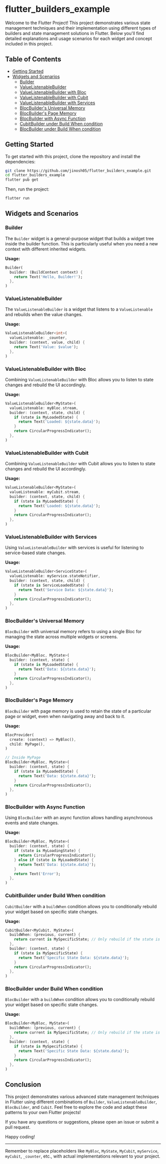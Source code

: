 # flutter_builders_example

Welcome to the Flutter Project! This project demonstrates various state management techniques and their implementation using different types of builders and state management solutions in Flutter. Below you'll find detailed explanations and usage scenarios for each widget and concept included in this project.

## Table of Contents
- [Getting Started](#getting-started)
- [Widgets and Scenarios](#widgets-and-scenarios)
  - [Builder](#builder)
  - [ValueListenableBuilder](#valuelistenablebuilder)
  - [ValueListenableBuilder with Bloc](#valuelistenablebuilder-with-bloc)
  - [ValueListenableBuilder with Cubit](#valuelistenablebuilder-with-cubit)
  - [ValueListenableBuilder with Services](#valuelistenablebuilder-with-services)
  - [BlocBuilder's Universal Memory](#blocbuilders-universal-memory)
  - [BlocBuilder's Page Memory](#blocbuilders-page-memory)
  - [BlocBuilder with Async Function](#blocbuilder-with-async-function)
  - [CubitBuilder under Build When condition](#cubitbuilder-under-build-when-condition)
  - [BlocBuilder under Build When condition](#blocbuilder-under-build-when-condition)

## Getting Started

To get started with this project, clone the repository and install the dependencies:

```bash
git clone https://github.com/jinosh05/flutter_builders_example.git
cd flutter_builders_example
flutter pub get
```

Then, run the project:

```bash
flutter run
```

## Widgets and Scenarios

### Builder

The `Builder` widget is a general-purpose widget that builds a widget tree inside the builder function. This is particularly useful when you need a new context with different inherited widgets.

**Usage:**
```dart
Builder(
  builder: (BuildContext context) {
    return Text('Hello, Builder!');
  },
)
```

### ValueListenableBuilder

The `ValueListenableBuilder` is a widget that listens to a `ValueListenable` and rebuilds when the value changes.

**Usage:**
```dart
ValueListenableBuilder<int>(
  valueListenable: _counter,
  builder: (context, value, child) {
    return Text('Value: $value');
  },
)
```

### ValueListenableBuilder with Bloc

Combining `ValueListenableBuilder` with Bloc allows you to listen to state changes and rebuild the UI accordingly.

**Usage:**
```dart
ValueListenableBuilder<MyState>(
  valueListenable: myBloc.stream,
  builder: (context, state, child) {
    if (state is MyLoadedState) {
      return Text('Loaded: ${state.data}');
    }
    return CircularProgressIndicator();
  },
)
```

### ValueListenableBuilder with Cubit

Combining `ValueListenableBuilder` with Cubit allows you to listen to state changes and rebuild the UI accordingly.

**Usage:**
```dart
ValueListenableBuilder<MyState>(
  valueListenable: myCubit.stream,
  builder: (context, state, child) {
    if (state is MyLoadedState) {
      return Text('Loaded: ${state.data}');
    }
    return CircularProgressIndicator();
  },
)
```

### ValueListenableBuilder with Services

Using `ValueListenableBuilder` with services is useful for listening to service-based state changes.

**Usage:**
```dart
ValueListenableBuilder<ServiceState>(
  valueListenable: myService.stateNotifier,
  builder: (context, state, child) {
    if (state is ServiceLoadedState) {
      return Text('Service Data: ${state.data}');
    }
    return CircularProgressIndicator();
  },
)
```

### BlocBuilder's Universal Memory

`BlocBuilder` with universal memory refers to using a single Bloc for managing the state across multiple widgets or screens.

**Usage:**
```dart
BlocBuilder<MyBloc, MyState>(
  builder: (context, state) {
    if (state is MyLoadedState) {
      return Text('Data: ${state.data}');
    }
    return CircularProgressIndicator();
  },
)
```

### BlocBuilder's Page Memory

`BlocBuilder` with page memory is used to retain the state of a particular page or widget, even when navigating away and back to it.

**Usage:**
```dart
BlocProvider(
  create: (context) => MyBloc(),
  child: MyPage(),
)

// Inside MyPage
BlocBuilder<MyBloc, MyState>(
  builder: (context, state) {
    if (state is MyLoadedState) {
      return Text('Data: ${state.data}');
    }
    return CircularProgressIndicator();
  },
)
```

### BlocBuilder with Async Function

Using `BlocBuilder` with an async function allows handling asynchronous events and state changes.

**Usage:**
```dart
BlocBuilder<MyBloc, MyState>(
  builder: (context, state) {
    if (state is MyLoadingState) {
      return CircularProgressIndicator();
    } else if (state is MyLoadedState) {
      return Text('Data: ${state.data}');
    }
    return Text('Error');
  },
)
```

### CubitBuilder under Build When condition

`CubitBuilder` with a `buildWhen` condition allows you to conditionally rebuild your widget based on specific state changes.

**Usage:**
```dart
CubitBuilder<MyCubit, MyState>(
  buildWhen: (previous, current) {
    return current is MySpecificState; // Only rebuild if the state is MySpecificState
  },
  builder: (context, state) {
    if (state is MySpecificState) {
      return Text('Specific State Data: ${state.data}');
    }
    return CircularProgressIndicator();
  },
)
```

### BlocBuilder under Build When condition

`BlocBuilder` with a `buildWhen` condition allows you to conditionally rebuild your widget based on specific state changes.

**Usage:**
```dart
BlocBuilder<MyBloc, MyState>(
  buildWhen: (previous, current) {
    return current is MySpecificState; // Only rebuild if the state is MySpecificState
  },
  builder: (context, state) {
    if (state is MySpecificState) {
      return Text('Specific State Data: ${state.data}');
    }
    return CircularProgressIndicator();
  },
)
```

## Conclusion

This project demonstrates various advanced state management techniques in Flutter using different combinations of `Builder`, `ValueListenableBuilder`, `BlocBuilder`, and `Cubit`. Feel free to explore the code and adapt these patterns to your own Flutter projects!

If you have any questions or suggestions, please open an issue or submit a pull request.

Happy coding!

---

Remember to replace placeholders like `MyBloc`, `MyState`, `MyCubit`, `myService`, `myCubit`, `_counter`, etc., with actual implementations relevant to your project.
